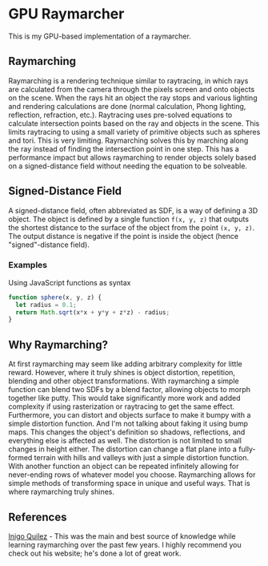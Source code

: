 # GPU Raymarcher
This is my GPU-based implementation of a raymarcher.

## Raymarching
Raymarching is a rendering technique similar to raytracing, in which rays are calculated from the camera through the pixels screen and onto objects on the scene. When the rays hit an object the ray stops and various lighting and rendering calculations are done (normal calculation, Phong lighting, reflection, refraction, etc.). Raytracing uses pre-solved equations to calculate intersection points based on the ray and objects in the scene. This limits raytracing to using a small variety of primitive objects such as spheres and tori. This is very limiting. Raymarching solves this by marching along the ray instead of finding the intersection point in one step. This has a performance impact but allows raymarching to render objects solely based on a signed-distance field without needing the equation to be solveable.

## Signed-Distance Field
A signed-distance field, often abbreviated as SDF, is a way of defining a 3D object. The object is defined by a single function `f(x, y, z)` that outputs the shortest distance to the surface of the object from the point `(x, y, z)`. The output distance is negative if the point is inside the object (hence "signed"-distance field).

### Examples
Using JavaScript functions as syntax
```javascript
function sphere(x, y, z) {
  let radius = 0.1;
  return Math.sqrt(x*x + y*y + z*z) - radius;
}
```

## Why Raymarching?
At first raymarching may seem like adding arbitrary complexity for little reward. However, where it truly shines is object distortion, repetition, blending and other object transformations. With raymarching a simple function can blend two SDFs by a blend factor, allowing objects to morph together like putty. This would take significantly more work and added complexity if using rasterization or raytracing to get the same effect. Furthermore, you can distort and objects surface to make it bumpy with a simple distortion function. And I'm not talking about faking it using bump maps. This changes the object's definition so shadows, reflections, and everything else is affected as well. The distortion is not limited to small changes in height either. The distortion can change a flat plane into a fully-formed terrain with hills and valleys with just a simple distortion function. With another function an object can be repeated infinitely allowing for never-ending rows of whatever model you choose. Raymarching allows for simple methods of transforming space in unique and useful ways. That is where raymarching truly shines.

## References
[Inigo Quilez](http://iquilezles.org/) - This was the main and best source of knowledge while learning raymarching over the past few years. I highly recommend you check out his website; he's done a lot of great work.
